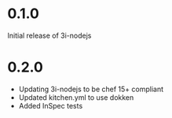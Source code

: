 # 0.1.0

Initial release of 3i-nodejs

# 0.2.0

- Updating 3i-nodejs to be chef 15+ compliant
- Updated kitchen.yml to use dokken
- Added InSpec tests 
